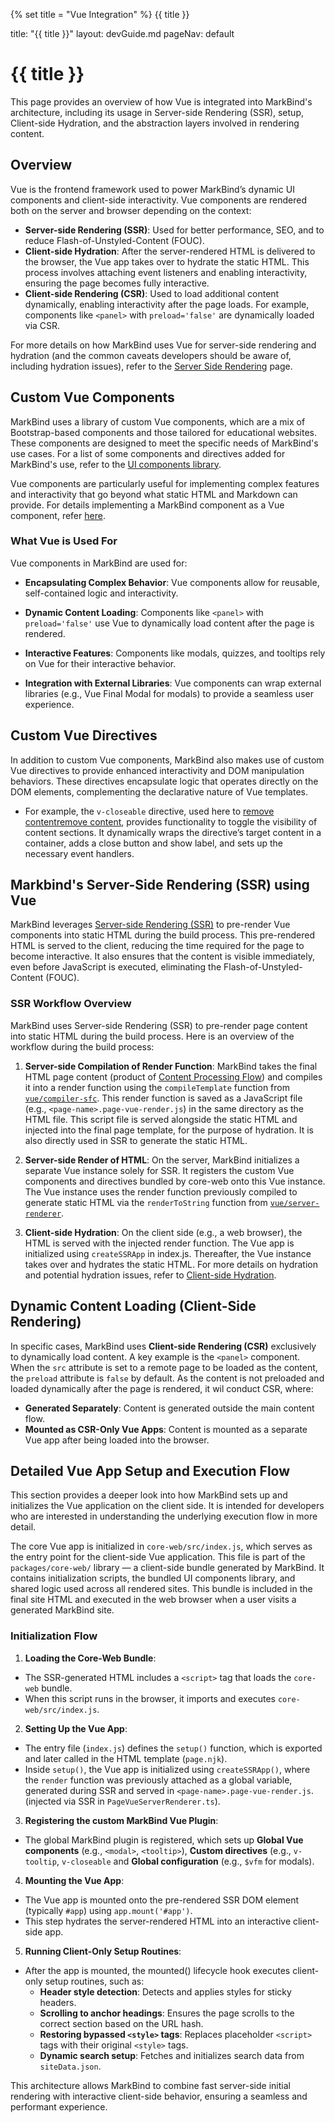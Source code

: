 {% set title = "Vue Integration" %}
<span id="title" class="d-none">{{ title }}</span>

<frontmatter>
  title: "{{ title }}"
  layout: devGuide.md
  pageNav: default
</frontmatter>

# {{ title }}

<div class="lead mb-2">
This page provides an overview of how Vue is integrated into MarkBind's architecture, including its usage in Server-side Rendering (SSR), setup, Client-side Hydration, and the abstraction layers involved in rendering content.
</div>

## Overview

Vue is the frontend framework used to power MarkBind’s dynamic UI components and client-side interactivity. Vue components are rendered both on the server and browser depending on the context:

* **Server-side Rendering (SSR)**: Used for better performance, SEO, and to reduce Flash-of-Unstyled-Content (FOUC).
* **Client-side Hydration**: After the server-rendered HTML is delivered to the browser, the Vue app takes over to hydrate the static HTML. This process involves attaching event listeners and enabling interactivity, ensuring the page becomes fully interactive.
* **Client-side Rendering (CSR)**: Used to load additional content dynamically, enabling interactivity after the page loads. For example, components like `<panel>` with `preload='false'` are dynamically loaded via CSR.

<box type="info">

For more details on how MarkBind uses Vue for server-side rendering and hydration (and the common caveats developers should be aware of, including hydration issues), refer to the [Server Side Rendering](serverSideRendering.md) page.
</box>

## Custom Vue Components

MarkBind uses a library of custom Vue components, which are a mix of Bootstrap-based components and those tailored for educational websites. These components are designed to meet the specific needs of MarkBind's use cases. For a list of some components and directives added for MarkBind's use, refer to the [UI components library](projectStructure.md#ui-components-library).

Vue components are particularly useful for implementing complex features and interactivity that go beyond what static HTML and Markdown can provide. For details implementing a MarkBind component as a Vue component, refer [here](../development/writingComponents.md#vue-components).

### What Vue is Used For

Vue components in MarkBind are used for:

* **Encapsulating Complex Behavior**: Vue components allow for reusable, self-contained logic and interactivity.

* **Dynamic Content Loading**: Components like `<panel>` with `preload='false'` use Vue to dynamically load content after the page is rendered.

* **Interactive Features**: Components like modals, quizzes, and tooltips rely on Vue for their interactive behavior.

* **Integration with External Libraries**: Vue components can wrap external libraries (e.g., Vue Final Modal for modals) to provide a seamless user experience.

## Custom Vue Directives

In addition to custom Vue components, MarkBind also makes use of custom Vue directives to provide enhanced interactivity and DOM manipulation behaviors. These directives encapsulate logic that operates directly on the DOM elements, complementing the declarative nature of Vue templates.

* For example, the `v-closeable` directive, used here to <a tags="environment--combined" href="/userGuide/reusingcontents.html#allowing-users-to-remove-some-contents">remove content</a><a tags="environment--dg" href="https://markbind.org/userGuide/reusingcontents.html#allowing-users-to-remove-some-contents">remove content</a>, provides functionality to toggle the visibility of content sections. It dynamically wraps the directive’s target content in a container, adds a close button and show label, and sets up the necessary event handlers.

## Markbind's Server-Side Rendering (SSR) using Vue

MarkBind leverages [Server-side Rendering (SSR)](https://vuejs.org/guide/scaling-up/ssr.html#server-side-rendering-ssr) to pre-render Vue components into static HTML during the build process. This pre-rendered HTML is served to the client, reducing the time required for the page to become interactive. It also ensures that the content is visible immediately, even before JavaScript is executed, eliminating the Flash-of-Unstyled-Content (FOUC).

### SSR Workflow Overview

MarkBind uses Server-side Rendering (SSR) to pre-render page content into static HTML during the build process. Here is an overview of the workflow during the build process:

1. **Server-side Compilation of Render Function**: MarkBind takes the final HTML page content (product of [Content Processing Flow](architecture.md#content-processing-flow)) and compiles it into a render function using the `compileTemplate` function from [`vue/compiler-sfc`](https://www.npmjs.com/package/@vue/compiler-sfc). This render function is saved as a JavaScript file  (e.g., `<page-name>.page-vue-render.js`) in the same directory as the HTML file. This script file is served alongside the static HTML and injected into the final page template, for the purpose of hydration. It is also directly used in SSR to generate the static HTML.


1. **Server-side Render of HTML**: On the server, MarkBind initializes a separate Vue instance solely for SSR. It registers the custom Vue components and directives bundled by core-web onto this Vue instance. The Vue instance uses the render function previously compiled to generate static HTML via the `renderToString` function from [`vue/server-renderer`](https://www.npmjs.com/package/@vue/server-renderer).


1. **Client-side Hydration**: On the client side (e.g., a web browser), the HTML is served with the injected render function. The Vue app is initialized using `createSSRApp` in index.js. Thereafter, the Vue instance takes over and hydrates the static HTML. For more details on hydration and potential hydration issues, refer to [Client-side Hydration](serverSideRendering.md#client-side-hydration). 



## Dynamic Content Loading (Client-Side Rendering)

In specific cases, MarkBind uses **Client-side Rendering (CSR)** exclusively to dynamically load content. A key example is the `<panel>` component. When the `src` attribute is set to a remote page to be loaded as the content, the `preload` attribute is `false` by default. As the content is not preloaded and loaded dynamically after the page is rendered, it wil conduct CSR, where:
* **Generated Separately**: Content is generated outside the main content flow.
* **Mounted as CSR-Only Vue Apps**: Content is mounted as a separate Vue app after being loaded into the browser.

## Detailed Vue App Setup and Execution Flow

<box type="tip" seamless>

This section provides a deeper look into how MarkBind sets up and initializes the Vue application on the client side. It is intended for developers who are interested in understanding the underlying execution flow in more detail.
</box>

The core Vue app is initialized in `core-web/src/index.js`, which serves as the entry point for the client-side Vue application. This file is part of the `packages/core-web/` library — a client-side bundle generated by MarkBind. It contains initialization scripts, the bundled UI components library, and shared logic used across all rendered sites. This bundle is included in the final site HTML and executed in the web browser when a user visits a generated MarkBind site.

### **Initialization Flow**
1. **Loading the Core-Web Bundle**:
* The SSR-generated HTML includes a `<script>` tag that loads the `core-web` bundle.
* When this script runs in the browser, it imports and executes `core-web/src/index.js`.

2. **Setting Up the Vue App**:
* The entry file (`index.js`) defines the `setup()` function, which is exported and later called in the HTML template (`page.njk`).
* Inside `setup()`, the Vue app is initialized using `createSSRApp()`, where the `render` function was previously attached as a global variable, generated during SSR and served in `<page-name>.page-vue-render.js`. (injected via SSR in `PageVueServerRenderer.ts`).

3. **Registering the custom MarkBind Vue Plugin**:
* The global MarkBind plugin is registered, which sets up **Global Vue components** (e.g., `<modal>`, `<tooltip>`),  **Custom directives** (e.g., `v-tooltip`, `v-closeable` and **Global configuration** (e.g., `$vfm` for modals).

4. **Mounting the Vue App**:
* The Vue app is mounted onto the pre-rendered SSR DOM element (typically `#app`) using `app.mount('#app')`.
* This step hydrates the server-rendered HTML into an interactive client-side app.

5. **Running Client-Only Setup Routines**:
* After the app is mounted, the mounted() lifecycle hook executes client-only setup routines, such as:
  * **Header style detection**: Detects and applies styles for sticky headers.
  * **Scrolling to anchor headings**: Ensures the page scrolls to the correct section based on the URL hash.
  * **Restoring bypassed `<style>` tags**: Replaces placeholder `<script>` tags with their original `<style>` tags.
  * **Dynamic search setup**: Fetches and initializes search data from `siteData.json`.

This architecture allows MarkBind to combine fast server-side initial rendering with interactive client-side behavior, ensuring a seamless and performant experience.

